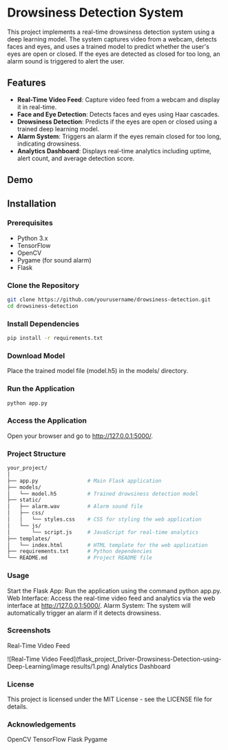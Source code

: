# Drowsiness Detection System

This project implements a real-time drowsiness detection system using a deep learning model. The system captures video from a webcam, detects faces and eyes, and uses a trained model to predict whether the user's eyes are open or closed. If the eyes are detected as closed for too long, an alarm sound is triggered to alert the user.

## Features

- **Real-Time Video Feed**: Capture video feed from a webcam and display it in real-time.
- **Face and Eye Detection**: Detects faces and eyes using Haar cascades.
- **Drowsiness Detection**: Predicts if the eyes are open or closed using a trained deep learning model.
- **Alarm System**: Triggers an alarm if the eyes remain closed for too long, indicating drowsiness.
- **Analytics Dashboard**: Displays real-time analytics including uptime, alert count, and average detection score.

## Demo

<!-- Add a link to the demo or a gif showcasing the project -->

## Installation

### Prerequisites

- Python 3.x
- TensorFlow
- OpenCV
- Pygame (for sound alarm)
- Flask

### Clone the Repository

```bash
git clone https://github.com/yourusername/drowsiness-detection.git
cd drowsiness-detection
```

### Install Dependencies
```bash
pip install -r requirements.txt
```
### Download Model
Place the trained model file (model.h5) in the models/ directory.

### Run the Application
```bash
python app.py
```
### Access the Application
Open your browser and go to http://127.0.0.1:5000/.

### Project Structure
```bash
your_project/
│
├── app.py                # Main Flask application
├── models/
│   └── model.h5          # Trained drowsiness detection model
├── static/
│   ├── alarm.wav         # Alarm sound file
│   ├── css/
│   │   └── styles.css    # CSS for styling the web application
│   └── js/
│       └── script.js     # JavaScript for real-time analytics
├── templates/
│   └── index.html        # HTML template for the web application
├── requirements.txt      # Python dependencies
└── README.md             # Project README file
```
### Usage
Start the Flask App: Run the application using the command python app.py.
Web Interface: Access the real-time video feed and analytics via the web interface at http://127.0.0.1:5000/.
Alarm System: The system will automatically trigger an alarm if it detects drowsiness.
### Screenshots
Real-Time Video Feed
<!-- Add a screenshot of the real-time video feed -->
  ![Real-Time Video Feed](flask_project_Driver-Drowsiness-Detection-using-Deep-Learning/image results/1.png)
Analytics Dashboard
<!-- Add a screenshot of the analytics dashboard -->
### License
This project is licensed under the MIT License - see the LICENSE file for details.

### Acknowledgements
OpenCV
TensorFlow
Flask
Pygame

